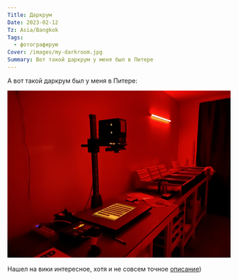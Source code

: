 ```yaml
---
Title: Даркрум
Date: 2023-02-12
Tz: Asia/Bangkok
Tags:
  - фотографирую
Cover: /images/my-darkroom.jpg
Summary: Вот такой даркрум у меня был в Питере
---
```


А вот такой даркрум был у меня в Питере:

![Даркрум](images/my-darkroom@2x.jpg)

Нашел на вики интересное, хотя и не совсем точное [описание](https://ru.wikipedia.org/wiki/Darkroom))